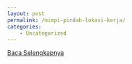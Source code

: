 ```yaml
---
layout: post
permalink: /mimpi-pindah-lokasi-kerja/
categories:
    - Uncategorized
---
```


[Baca Selengkapnya](/08)